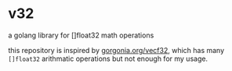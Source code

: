 # v32
a golang library for []float32 math operations

this repository is inspired by [gorgonia.org/vecf32](http://gorgonia.org/vecf32), which has many `[]float32` arithmatic operations but not enough for my usage.
